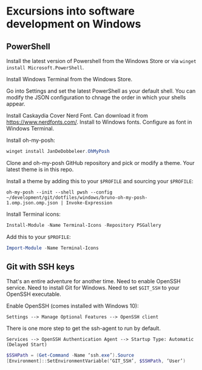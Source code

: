 # Excursions into software development on Windows

## PowerShell

Install the latest version of Powershell from the Windows Store or via 
`winget install Microsoft.PowerShell`.

Install Windows Terminal from the Windows Store.

Go into Settings and set the latest PowerShell as your default shell. You can
modify the JSON configuration to chnage the order in which your shells appear.

Install Caskaydia Cover Nerd Font. Can download it from <https://www.nerdfonts.com/>.
Install to Windows fonts. Configure as font in Windows Terminal.

Install oh-my-posh:

```powershell
winget install JanDeDobbeleer.OhMyPosh
```

Clone and oh-my-posh GitHub repository and pick or modify a theme. Your latest 
theme is in this repo. 

Install a theme by adding this to your `$PROFILE` and sourcing your `$PROFILE`:

`oh-my-posh --init --shell pwsh --config ~/development/git/dotfiles/windows/bruno-oh-my-posh-1.omp.json.omp.json | Invoke-Expression`

Install Terminal icons:

```powershell
Install-Module -Name Terminal-Icons -Repository PSGallery
```

Add this to your `$PROFILE`:

```powershell
Import-Module -Name Terminal-Icons
```

## Git with SSH keys

That's an entire adventure for another time. Need to enable OpenSSH service. 
Need to install Git for Windows. Need to set `$GIT_SSH` to your OpenSSH
executable.

Enable OpenSSH (comes installed with Windows 10):

```
Settings --> Manage Optional Features --> OpenSSH client
```

There is one more step to get the ssh-agent to run by default.

```
Services --> OpenSSH Authentication Agent --> Startup Type: Automatic (Delayed Start)
```

```powershell
$SSHPath = (Get-Command -Name ‘ssh.exe’).Source
[Environment]::SetEnvironmentVariable(‘GIT_SSH’, $SSHPath, ‘User’)
```
